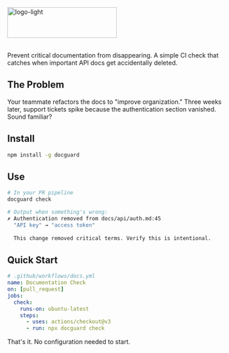 
<img width="250" height="70" alt="logo-light" src="https://github.com/user-attachments/assets/ab45ecc7-adad-42e2-84bd-a87145fbc01b" />
<br/><br/>

Prevent critical documentation from disappearing. A simple CI check that catches when important API docs get accidentally deleted.

## The Problem

Your teammate refactors the docs to "improve organization." Three weeks later, support tickets spike because the authentication section vanished. Sound familiar?

## Install

```bash
npm install -g docguard
```

## Use

```bash
# In your PR pipeline
docguard check

# Output when something's wrong:
✗ Authentication removed from docs/api/auth.md:45
  "API key" → "access token" 
  
  This change removed critical terms. Verify this is intentional.
```

## Quick Start

```yaml
# .github/workflows/docs.yml
name: Documentation Check
on: [pull_request]
jobs:
  check:
    runs-on: ubuntu-latest
    steps:
      - uses: actions/checkout@v3
      - run: npx docguard check
```

That's it. No configuration needed to start.
